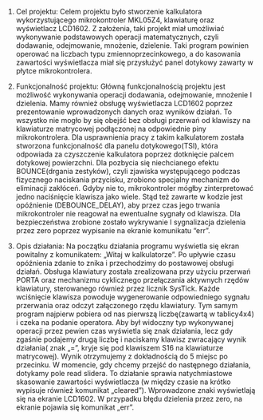 1. Cel projektu:
Celem projektu było stworzenie kalkulatora wykorzystującego mikrokontroler MKL05Z4,
klawiaturę oraz wyświetlacz LCD1602. Z założenia, taki projekt miał umożliwiać
wykonywanie podstawowych operacji matematycznych, czyli dodawanie, odejmowanie,
mnożenie, dzielenie. Taki program powinien operować na liczbach typu
zmiennoprzecinkowego, a do kasowania zawartości wyświetlacza miał się przysłużyć panel
dotykowy zawarty w płytce mikrokontrolera.

2. Funkcjonalność projektu:
Główną funkcjonalnością projektu jest możliwość wykonywania operacji dodawania,
odejmowanie, mnożenie I dzielenia. Mamy również obsługę wyświetlacza LCD1602
poprzez prezentowanie wprowadzonych danych oraz wyników działań. To wszystko nie
mogło by się obejść bez obsługi przerwań od klawiszy na klawiaturze matrycowej
podłączonej na odpowiednie piny mikrokontrolera. Dla usprawnienia pracy z takim
kalkulatorem została stworzona funkcjonalność dla panelu dotykowego(TSI), która
odpowiada za czyszczenie kalkulatora poprzez dotknięcie palcem dotykowej powierzchni.
Dla pozbycia się niechcianego efektu BOUNCE(drgania zestyków), czyli zjawiska
występującego podczas fizycznego naciskania przycisku, zrobiono specjalny mechanizm
do eliminacji zakłóceń. Gdyby nie to, mikrokontroler mógłby zinterpretować jedno
naciśnięcie klawisza jako wiele. Stąd też zawarte w kodzie jest opóźnienie
(DEBOUNCE_DELAY), aby przez czas jego trwania mikrokontroler nie reagował na
ewentualne sygnały od klawisza. Dla bezpieczeństwa zrobione zostało wykrywanie I
sygnalizacja dzielenia przez zero poprzez wypisanie na ekranie komunikatu “err”.

3. Opis działania:
Na początku działania programu wyświetla się ekran powitalny z komunikatem: „Witaj w
kalkulatorze”. Po upływie czasu opóźnienia zdanie to znika i przechodzimy do postawowej
obsługi działań. Obsługa klawiatury została zrealizowana przy użyciu przerwań PORTA oraz
mechanizmu cyklicznego przełączania aktywnych rzędów klawiatury, sterowanego również
przez licznik SysTick. Każde wciśnięcie klawisza powoduje wygenerowanie odpowiedniego
sygnału przerwania oraz odczyt załączonego rzędu klawiatury. Tym samym program
najpierw pobiera od nas pierwszą liczbę(zawartą w tablicy4x4) i czeka na podanie
operatora. Aby był widoczny typ wykonywanej operacji przez pewien czas wyświetla się
znak działania, lecz gdy zgaśnie podajemy drugą liczbę i naciskamy klawisz zwracający
wynik działania( znak „=”, kryje się pod klawiszem S16 na klawiaturze matrycowej). Wynik
otrzymujemy z dokładnością do 5 miejsc po przecinku. W momencie, gdy chcemy przejść
do następnego działania, dotykamy pole read slidera. To działanie sprawia natychmiastowe
skasowanie zawartości wyświetlacza (w między czasie na krótko wypisuje również
komunikat „cleared”). Wprowadzone znaki wyświetlają się na ekranie LCD1602. W
przypadku błędu dzielenia przez zero, na ekranie pojawia się komunikat „err”.

